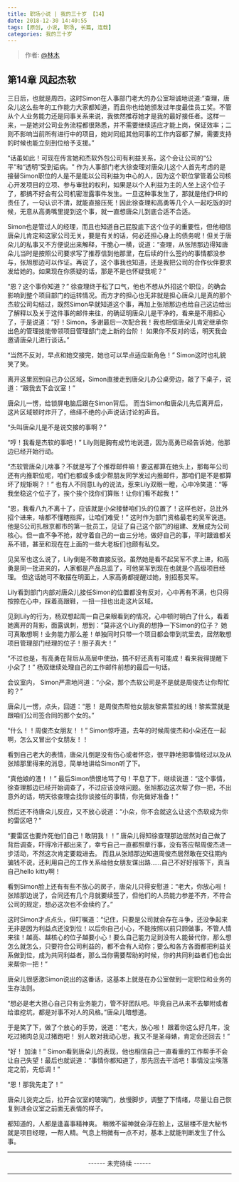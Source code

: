 ```yaml
---
title: 职场小说 | 我的三十岁 【14】
date: 2018-12-30 14:40:55
tags: [原创, 小说, 职场, 长篇, 连载]
categories: 我的三十岁
---
```


> 作者: [@林木](http://weibo.com/paigu77)

## 第14章 风起杰软

三日后，也就是周四，这时Simon在人事部门老大的办公室坦诚地说道:”查理，唐朵儿这么些年的工作能力大家都知道，而且你也给她颁发过年度最佳员工奖。不管从个人业务能力还是同事关系来说，我依然推荐她才是我的最好接任者。这样一来，一是她对公司业务流程都很熟悉，并不需要继续适应才能上岗，保证效率；二则不影响当前所有进行中的项目，她对同组其他同事的工作内容都了解，需要支持的时候也能立刻到位给予支援。”

“话虽如此！可现在传言她和杰软外包公司有利益关系，这个会让公司的“公平”和“透明”受到诟病。"  作为人事部门老大徐查理对唐朵儿这个人首先考虑的是接替Simon职位的人是不是能以公司利益为中心的人，因为这个职位掌管着公司核心开发项目的立项、参与审批的权利，如果是以个人利益为主的人坐上这个位子了，都搞不好会有公司机密泄露事件发生。一旦这种事发生了，那就是他们HR的责任了，一句认识不清，就能直接压死！因此徐查理和高勇等几个人一起吃饭的时候，无意从高勇嘴里提到这个事，就一直想唐朵儿到底合适不合适。

Simon也是管过人的经理，而且也知道自己屁股底下这个位子的重要性，但他相信唐朵儿肯定和这家公司无关，要是有关的话，何必还担心身上的债务呢！但关于唐朵儿的私事又不方便说出来解释，干脆心一横，说道：“查理，从张旭那边得知唐朵儿当时是按照公司要求写了推荐信到他那里，在后续的什么签约的事情都没参与，张旭那边可以作证。再说了，这个事我也知道，还是我把公司的合作伙伴要求发给她的。如果现在你质疑的话，那是不是也怀疑我呢？” 

“恩？这个事你知道？” 徐查理终于松了口气，他也不想从外招这个职位，的确会影响到整个项目部门的运转情况。而方才的担心也无非就是担心唐朵儿是真的那个杰软公司勾结过，既然Simon早就知道这个事，再加上张旭那边也给自己这边给出了解释以及关于这件事的邮件来往，的确证明唐朵儿是干净的，看来是不用担心了，于是说道：“好！Simon，多谢最后一次配合我！我也相信唐朵儿肯定继承你出色的管理技能带领项目管理部门走上新的台阶！ 如果你不反对的话，明天我会邀请唐朵儿进行谈话。”

“当然不反对，早点和她交接完，她也可以早点适应新角色！” Simon这时也礼貌笑了笑。

离开这里回到自己办公区域，Simon直接走到唐朵儿办公桌旁边，敲了下桌子，说道：“跟我去下会议室！”

唐朵儿一愣，给锁屏电脑后跟在Simon背后。 而当Simon和唐朵儿先后离开后，这片区域顿时炸开了，络绎不绝的小声说话讨论的声音。

“头叫唐朵儿是不是说交接的事啊？”

“哼！我看是杰软的事吧！”  Lily则是胸有成竹地说道，因为高勇已经告诉她，他那边已经开始行动。

“杰软管唐朵儿啥事？不就是写了个推荐邮件嘛！要这都算在她头上，那每年公司还有内推职位呢，咱们也都或多或少帮朋友同学发过内推邮件，那咱们是不是都算坏了规矩啊？！” 也有人不同意Lily的说法，惹来Lily双眼一瞪，心中冷笑道：“等我坐稳这个位子了，挨个挨个找你们算账！让你们看不起我！”

“恩，我看八九不离十了，应该就是小朵接替咱们头的位置了！这样也好，总比外招个进来，啥都不懂瞎指挥，让咱们难受！” 这时作为部门资格最老的吴军说道。 他是S公司扎根京都市的第一批员工，见证了自己这个部门的组建、发展成为公司核心。但一直不争不抢，就守着自己的一亩三分地，做好自己的事，平时跟谁都关系不错，甚至和现在在上面的一些大老板们也颇有私交。

见吴军也这么说了，Lily倒是不敢直接反驳。虽然她是看不起吴军不求上进，和高勇是同一批进来的，人家都是产品总监了，可他吴军到现在也就是个高级项目经理。 但这话她可不敢摆在明面上，人家高勇都提醒过她，别招惹吴军。

Lily看到部门内部对唐朵儿接任Simon的位置都没有反对，心中再有不满，也只得按捺在心中，踩着高跟鞋，一扭一扭也出走这片区域。

见到Lily的行为，杨双想起周一自己亲眼看到的情况，心中顿时明白了什么，看着她离开的背影，面露讽刺，想到：“莫非这个Lily真的想挣一下Simon的位子？ 她可真敢想啊！业务能力那么差！单独同时只带一个项目都会带到坑里去，居然敢想项目管理部门经理的位子！胆子真大！” 

“不过也是，有高勇在背后从高层中使劲，搞不好还真有可能成！看来我得提醒下小朵了！” 杨双继续处理自己的工作邮件前想的最后一句话。

会议室内， Simon严肃地问道：“小朵，那个杰软公司是不是就是周俊杰让你帮忙的？”

唐朵儿一愣，点头，回道：“恩！ 是周俊杰帮他女朋友黎紫萱拉的线！黎紫萱就是跟咱们公司签合同的那个女的。”

“什么！！周俊杰女朋友！！” Simon惊呼道，去年的时候周俊杰和小朵还在一起啊，怎么又冒出个女朋友！！

看到自己老大的表情，唐朵儿倒是没有伤心或者怀恋，很平静地把事情经过以及从张旭那里得来的消息，简单地讲给Simon听了下。

“真他娘的渣！！”  最后Simon愤恨地骂了句！平息了下，继续说道：“这个事情，徐查理那边已经开始调查了，不过应该没啥问题。张旭那边这次帮了你一把，不出意外的话，明天徐查理会找你谈接任的事情，你先做好准备！”

然后还不待唐朵儿反应，又不放心说道：“小朵，你不会就这么让这个杰软成为你的雷区吧？”

“要雷区也要炸死他们自己！敢阴我！！” 唐朵儿得知徐查理那边居然对自己做了背后调查，吓得冷汗都出来了，幸亏自己一直都照章行事，没有答应帮周俊杰进一步活动，不然这次肯定要栽进去。 而且从张旭那边知道周俊杰居然敢在交往期内骗钱不说，还利用自己的工作关系给他女朋友谋出路……自己不好好报答下，真当自己hello kitty啊！

看到Simon脸上还有有些不放心的房子，唐朵儿只得安慰道：“老大，你放心啦！张旭那边说了，合同还有几个月就要续签了，但他们的人员能力参差不齐，不符合公司的规定，想必这次也不会续约了。”

这时Simon才点点头，但叮嘱道：“记住，只要是公司就会存在斗争，还没争起来无非是因为利益点还没到位！以后你自己小心，不能按照以前只顾做事，不管人情来往！越高、越核心的位子越要小心！要么自己能力足到没有人能替代你，那么想怎么就怎么，只要符合公司利益的，都不会有人动你；要么和各方各面都把利益关系做到位，成为共同利益者，那么当你需要帮助的时候，你的共同利益者们也会出来帮你一把！”

唐朵儿很感激Simon说出的这番话，这基本上就是在办公室做到一定职位和业务的生存法则。 

“想必是老大担心自己只有业务能力，管不好团队吧。毕竟自己从来不去攀附或者给谁挖坑，都是对事不对人的风格。”唐朵儿暗想道。

于是笑了下，做了个放心的手势，说道：“老大，放心啦！ 跟着你这么好几年，没吃过猪肉总见过猪跑吧！ 别人敢对我动心思，我又不是圣母婊，肯定会还回去！”

“好！ 加油！” Simon看到唐朵儿的表现，他也相信自己一直看重的工作帮手不会让自己失望！最后也就说道：“事情你都知道了，那先回去干活吧！事情没尘埃落定之前，先低调！”

“恩！那我先走了！” 

唐朵儿说完之后，拉开会议室的玻璃门，放慢脚步，调整了下情绪，尽量让自己恢复到进会议室之前面无表情的样子。 

都知道的，人都是逢喜事精神爽。 稍微不留神就会浮在脸上，这层楼不是大秘书就是项目经理，一帮人精。气息上稍微有一点不对，基本上就能判断发生了什么事。

---

<center> ------ 未完待续 ------ </center>

---
